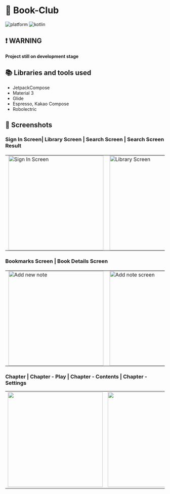 # 📜  Book-Club

![platform](https://img.shields.io/badge/platform-Android-brightgreen)
![kotlin](https://img.shields.io/badge/kotlin-v2.1.0-purple)

## ❗ WARNING
#### Project still on development stage

## 📚 Libraries and tools used
- JetpackCompose
- Material 3
- Glide
- Espresso, Kakao Compose
- Robolectric

## 📱 Screenshots 
### Sign In Screen| Library Screen | Search Screen | Search Screen Result
<table align="center" style="border: none; border-collapse: collapse; margin: 20px 0;">
  <tr valign="top">
    <td style="border: none; padding: 0 10px;">
      <img src="https://github.com/user-attachments/assets/b80f3e62-635d-4e0c-aef2-b8b87cacb9e7" alt="Sign In Screen" width="300" />
    </td>
    <td style="border: none; padding: 0 10px;">
      <img src="https://github.com/user-attachments/assets/78cebe87-1a1f-4920-938d-5ccb8ce2df8b" alt="Library Screen" width="300" />
    </td>
    <td style="border: none; padding: 0 10px;">
      <img src="https://github.com/user-attachments/assets/1c94ab29-c1c5-480f-be8f-b8773d3dc1b7" alt="Journal" width="300" />
    </td>
    <td style="border: none; padding: 0 10px;">
      <img src="https://github.com/user-attachments/assets/eeb5a42b-7570-4c99-bf4f-5ac34cab98b3" alt="Journal" width="300" />
    </td>
  </tr>
</table>

### Bookmarks Screen | Book Details Screen
<table align="center" style="border: none; border-collapse: collapse; margin: 20px 0;">
  <tr valign="top">
    <td style="border: none; padding: 0 10px;">
      <img src="https://github.com/user-attachments/assets/1ce699c8-7942-409d-99d4-cbf6e33a1fb5" alt="Add new note" width="300" />
    </td>
    <td style="border: none; padding: 0 10px;">
      <img src="https://github.com/user-attachments/assets/5f138b26-aa99-4d2d-a945-08e25e562c41" alt="Add note screen" width="300" />
    </td>
  </tr>
</table>

### Chapter | Chapter - Play | Chapter - Contents | Chapter - Settings
<table style="border: none;">
  <tr valign="top">
    <td style="border: none;"><img src="https://github.com/user-attachments/assets/332051dd-5740-4afe-8a8e-9d25ed9a2072" width="300" /></td>
    <td style="border: none;"><img src="https://github.com/user-attachments/assets/c45b81d6-1e26-4bb5-8ddc-7633dc3d8b2f" width="300" /></td>
    <td style="border: none;"><img src="https://github.com/user-attachments/assets/61fdd4d5-f9d4-4f51-81d6-a0fba9239f59" width="300" /></td>
    <td style="border: none;"><img src="https://github.com/user-attachments/assets/64b89d41-16b1-443b-a9ce-d2ea388e8108" width="300" /></td>
  </tr>
</table>
